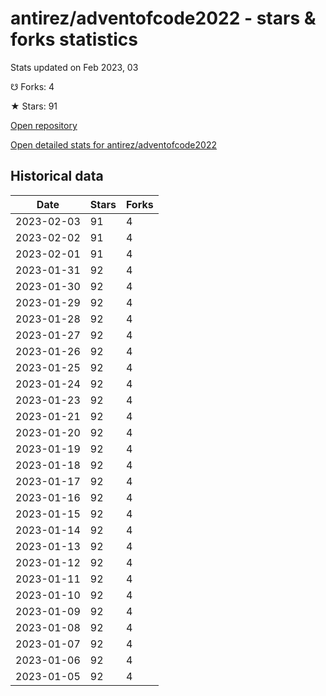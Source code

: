 # antirez/adventofcode2022 - stars & forks statistics

Stats updated on Feb 2023, 03

☋ Forks: 4

★ Stars: 91

[Open repository](https://github.com/antirez/adventofcode2022)

[Open detailed stats for antirez/adventofcode2022](https://reviewgithub.com/rep/antirez/adventofcode2022)

## Historical data
| Date | Stars | Forks |
|------|-------|-------|
| 2023-02-03 | 91 | 4 | 
| 2023-02-02 | 91 | 4 | 
| 2023-02-01 | 91 | 4 | 
| 2023-01-31 | 92 | 4 | 
| 2023-01-30 | 92 | 4 | 
| 2023-01-29 | 92 | 4 | 
| 2023-01-28 | 92 | 4 | 
| 2023-01-27 | 92 | 4 | 
| 2023-01-26 | 92 | 4 | 
| 2023-01-25 | 92 | 4 | 
| 2023-01-24 | 92 | 4 | 
| 2023-01-23 | 92 | 4 | 
| 2023-01-21 | 92 | 4 | 
| 2023-01-20 | 92 | 4 | 
| 2023-01-19 | 92 | 4 | 
| 2023-01-18 | 92 | 4 | 
| 2023-01-17 | 92 | 4 | 
| 2023-01-16 | 92 | 4 | 
| 2023-01-15 | 92 | 4 | 
| 2023-01-14 | 92 | 4 | 
| 2023-01-13 | 92 | 4 | 
| 2023-01-12 | 92 | 4 | 
| 2023-01-11 | 92 | 4 | 
| 2023-01-10 | 92 | 4 | 
| 2023-01-09 | 92 | 4 | 
| 2023-01-08 | 92 | 4 | 
| 2023-01-07 | 92 | 4 | 
| 2023-01-06 | 92 | 4 | 
| 2023-01-05 | 92 | 4 | 


